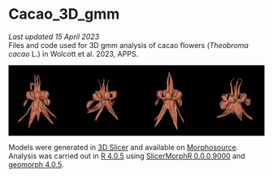 # Cacao_3D_gmm
*Last updated 15 April 2023*  
Files and code used for 3D gmm analysis of cacao flowers (*Theobroma cacao* L.) in Wolcott et al. 2023, APPS. 

<p align="center">
<a href="url"><img src="https://github.com/aubricot/Cacao_3D_gmm/blob/main/github_banner_cacao.jpg" align="middle" width="900" ></a></p>   

Models were generated in [3D Slicer](https://www.slicer.org) and available on [Morphosource](https://www.morphosource.org/projects/000461839?locale=en). Analysis was carried out in [R 4.0.5](https://www.R-project.org/) using [SlicerMorphR 0.0.0.9000](https://github.com/SlicerMorph/SlicerMorphR) and [geomorph 4.0.5](https://github.com/geomorphR/geomorph).
